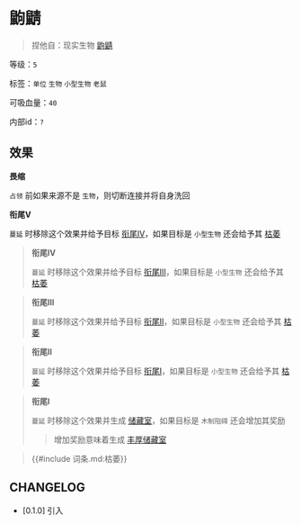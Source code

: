 # 鼩鼱

> 捏他自：现实生物 [鼩鼱](https://www.bilibili.com/video/BV1TT4y1c7kM)

等级：`5`

标签：`单位` `生物` `小型生物` `老鼠`

可吸血量：`40`

内部id：`?`

## 效果

**畏缩**

`占领` 前如果来源不是 `生物`，则切断连接并将自身洗回

**衔尾V**
 
`蔓延` 时移除这个效果并给予目标 [衔尾IV]()，如果目标是 `小型生物` 还会给予其 [枯萎]()

> **衔尾IV**
>
> `蔓延` 时移除这个效果并给予目标 [衔尾III]()，如果目标是 `小型生物` 还会给予其 [枯萎]()

> **衔尾III**
>
> `蔓延` 时移除这个效果并给予目标 [衔尾II]()，如果目标是 `小型生物` 还会给予其 [枯萎]()

> **衔尾II**
>
> `蔓延` 时移除这个效果并给予目标 [衔尾I]()，如果目标是 `小型生物` 还会给予其 [枯萎]()

> **衔尾I**
>
> `蔓延` 时移除这个效果并生成 [储藏室](储藏室.md)，如果目标是 `木制阻碍` 还会增加其奖励
>> 增加奖励意味着生成 [丰厚储藏室](丰厚储藏室.md)

<blockquote>
{{#include 词条.md:枯萎}}
</blockquote>

## CHANGELOG

- [0.1.0] 引入
